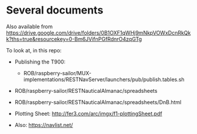 # Several documents

Also available from <https://drive.google.com/drive/folders/0B1OXF1qWHj9mNkpVOWxDcnRkQkk?ths=true&resourcekey=0-Bm6JVifnPGfRdnrO4zqGTg>

To look at, in this repo:
- Publishing the T900:
  - ROB/raspberry-sailor/MUX-implementations/RESTNavServer/launchers/pub/publish.tables.sh
- ROB/raspberry-sailor/RESTNauticalAlmanac/spreadsheets
- ROB/raspberry-sailor/RESTNauticalAlmanac/spreadsheets/DnB.html

- Plotting Sheet: <http://fer3.com/arc/imgx/f1-plottingSheet.pdf>

- Also: <https://navlist.net/>

